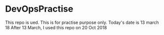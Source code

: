 # DevOpsPractise
This repo is ued.
This is for practise purpose only.
Today's date is 13 march 18
After 13 March, I used this repo on 20 Oct 2018
